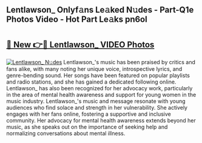 ## Lentlawson_ Onlyf𝚊ns Le𝚊ked N𝚞des - Part-Q1e Photos Video - Hot Part Le𝚊ks pn6ol

# <h2><a href="http://ac12297.deff.icu/?id=Lentlawson_">🔗 New 👉🔴 Lentlawson_ VIDEO Photos</a></h2>

[![Lentlawson_ N𝚞des](https://i.imgur.com/rIISA9y.gif)](http://ac12297.deff.icu/?id=Lentlawson_)
Lentlawson_'s music has been praised by critics and fans alike, with many noting her unique voice, introspective lyrics, and genre-bending sound. Her songs have been featured on popular playlists and radio stations, and she has gained a dedicated following online. Lentlawson_ has also been recognized for her advocacy work, particularly in the area of mental health awareness and support for young women in the music industry. Lentlawson_'s music and message resonate with young audiences who find solace and strength in her vulnerability. She actively engages with her fans online, fostering a supportive and inclusive community. Her advocacy for mental health awareness extends beyond her music, as she speaks out on the importance of seeking help and normalizing conversations about mental illness.
